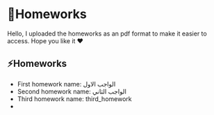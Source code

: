 # 🚀Homeworks
Hello, I uploaded the homeworks as an pdf format to make it easier to access. Hope you like it ♥️



##  ⚡️Homeworks

- First homework name: الواجب الاول
- Second homework name: الواجب الثاني
- Third homework name: third_homework
- 

